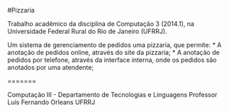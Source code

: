 #Pizzaria

Trabalho acadêmico da disciplina de Computação 3 (2014.1), na Universidade Federal Rural do Rio de Janeiro (UFRRJ).

Um sistema de gerenciamento de pedidos uma pizzaria, que permite:
	* A anotação de pedidos online, através do site da pizzaria;
	* A anotação de pedidos por telefone, através da interface interna, onde os pedidos são anotados por uma atendente;

=======

Computação III - Departamento de Tecnologias e Linguagens
Professor Luís Fernando Orleans
UFRRJ
